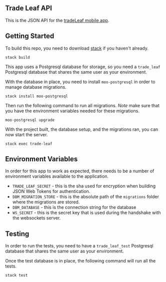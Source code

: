 ## Trade Leaf API


This is the JSON API for the [tradeLeaf mobile app](https://github.com/pwentz/tradeLeaf).


## Getting Started

To build this repo, you need to download [stack](https://docs.haskellstack.org/en/stable/README/) if you haven't already.

```
stack build
```

This app uses a Postgresql database for storage, so you need a `trade_leaf` Postgresql database that shares the same user
as your environment.

With the database in place, you need to install `moo-postgresql` in order to manage database migrations.

```
stack install moo-postgresql
```

Then run the following command to run all migrations.
*Note* make sure that you have the environment variables needed for these migrations.

```
moo-postgresql upgrade
```

With the project built, the database setup, and the migrations ran, you can now start the server.

```
stack exec trade-leaf
```


## Environment Variables

In order for this app to work as expected, there needs to be a number of environment variables available to the application.

  - `TRADE_LEAF_SECRET` - this is the sha used for encryption when building JSON Web Tokens for authentication.
  - `DBM_MIGRATION_STORE` - this is the absolute path of the `migrations` folder where the migrations are stored.
  - `DBM_DATABASE` - this is the connection string for the database
  - `WS_SECRET` - this is the secret key that is used during the handshake with the websockets server.


## Testing

In order to run the tests, you need to have a `trade_leaf_test` Postgresql database that shares the same user as your environment.

Once the test database is in place, the following command will run all the tests.

```
stack test
```
